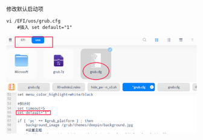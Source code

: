 修改默认启动项

```shell
vi /EFI/uos/grub.cfg
	#插入 set default="1"
```

![image-20220408100036776](image/Linux-UOS/image-20220408100036776.png)